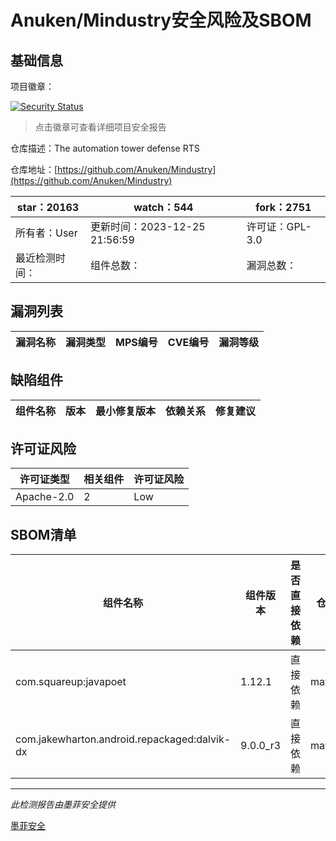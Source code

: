 # Anuken/Mindustry安全风险及SBOM

## 基础信息

项目徽章：

[![Security Status](https://www.murphysec.com/platform3/v31/badge/1739708628288581632.svg)](https://www.murphysec.com/console/report/1691055572324864000/1739708628288581632)

> 点击徽章可查看详细项目安全报告

仓库描述：The automation tower defense RTS

仓库地址：[https://github.com/Anuken/Mindustry](https://github.com/Anuken/Mindustry)

| star：20163 | watch：544 | fork：2751 |
| ----------- | -------------- | ------------ |
| 所有者：User | 更新时间：2023-12-25 21:56:59 | 许可证：GPL-3.0 |
| 最近检测时间： | 组件总数： | 漏洞总数： |




## 漏洞列表

| 漏洞名称 | 漏洞类型 | MPS编号 | CVE编号 | 漏洞等级 |
| ------- | ------ | ------- | ------ | ----- |





## 缺陷组件

| 组件名称 | 版本 | 最小修复版本 | 依赖关系 | 修复建议 |
| -------- | ---- | ------------ | -------- | -------- |





## 许可证风险

| 许可证类型 | 相关组件 | 许可证风险 |
| ---------- | -------- | ---------- |
|Apache-2.0|2|Low|




## SBOM清单

| 组件名称 | 组件版本 | 是否直接依赖 | 仓库 |
| -------- | -------- | ------------ | ---- |
|com.squareup:javapoet|1.12.1|直接依赖|maven|
|com.jakewharton.android.repackaged:dalvik-dx|9.0.0_r3|直接依赖|maven|


------

*此检测报告由墨菲安全提供*

[墨菲安全](www.murphysec.com)